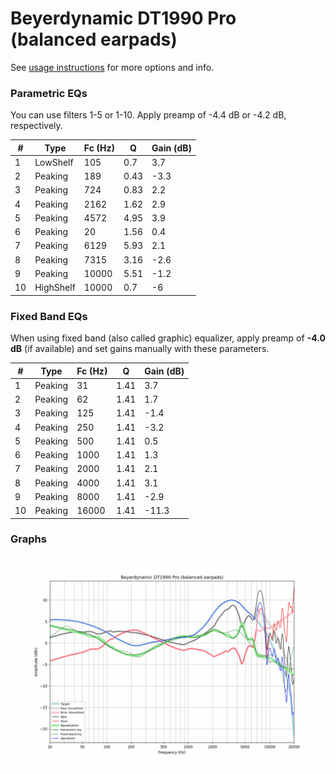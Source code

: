 # Beyerdynamic DT1990 Pro (balanced earpads)
See [usage instructions](https://github.com/jaakkopasanen/AutoEq#usage) for more options and info.

### Parametric EQs
You can use filters 1-5 or 1-10. Apply preamp of -4.4 dB or -4.2 dB, respectively.

|   # | Type      |   Fc (Hz) |    Q |   Gain (dB) |
|-----|-----------|-----------|------|-------------|
|   1 | LowShelf  |       105 | 0.7  |         3.7 |
|   2 | Peaking   |       189 | 0.43 |        -3.3 |
|   3 | Peaking   |       724 | 0.83 |         2.2 |
|   4 | Peaking   |      2162 | 1.62 |         2.9 |
|   5 | Peaking   |      4572 | 4.95 |         3.9 |
|   6 | Peaking   |        20 | 1.56 |         0.4 |
|   7 | Peaking   |      6129 | 5.93 |         2.1 |
|   8 | Peaking   |      7315 | 3.16 |        -2.6 |
|   9 | Peaking   |     10000 | 5.51 |        -1.2 |
|  10 | HighShelf |     10000 | 0.7  |        -6   |

### Fixed Band EQs
When using fixed band (also called graphic) equalizer, apply preamp of **-4.0 dB** (if available) and set gains manually with these parameters.

|   # | Type    |   Fc (Hz) |    Q |   Gain (dB) |
|-----|---------|-----------|------|-------------|
|   1 | Peaking |        31 | 1.41 |         3.7 |
|   2 | Peaking |        62 | 1.41 |         1.7 |
|   3 | Peaking |       125 | 1.41 |        -1.4 |
|   4 | Peaking |       250 | 1.41 |        -3.2 |
|   5 | Peaking |       500 | 1.41 |         0.5 |
|   6 | Peaking |      1000 | 1.41 |         1.3 |
|   7 | Peaking |      2000 | 1.41 |         2.1 |
|   8 | Peaking |      4000 | 1.41 |         3.1 |
|   9 | Peaking |      8000 | 1.41 |        -2.9 |
|  10 | Peaking |     16000 | 1.41 |       -11.3 |

### Graphs
![](./Beyerdynamic%20DT1990%20Pro%20(balanced%20earpads).png)
